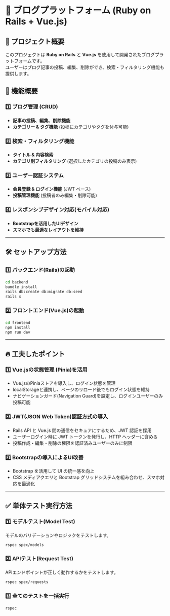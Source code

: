 # 📝 ブログプラットフォーム (Ruby on Rails + Vue.js)

## 📢 プロジェクト概要
このプロジェクトは **Ruby on Rails** と **Vue.js** を使用して開発されたブログプラットフォームです。  
ユーザーはブログ記事の投稿、編集、削除ができ、検索・フィルタリング機能も提供します。  

## 🚀 機能概要
### 1️⃣ ブログ管理 (CRUD)
- **記事の投稿、編集、削除機能**
- **カテゴリー & タグ機能** (投稿にカテゴリやタグを付与可能)

### 2️⃣ 検索・フィルタリング機能
- **タイトル & 内容検索**
- **カテゴリ別フィルタリング** (選択したカテゴリの投稿のみ表示)

### 3️⃣ ユーザー認証システム
- **会員登録 & ログイン機能** (JWT ベース)
- **投稿管理機能** (投稿者のみ編集・削除可能)

### 4️⃣ レスポンシブデザイン対応(モバイル対応)
- **Bootstrapを活用したUIデザイン**
- **スマホでも最適なレイアウトを維持**

---

## 🛠 **セットアップ方法**
### 1️⃣ バックエンド(Rails)の起動
```bash
cd backend
bundle install
rails db:create db:migrate db:seed
rails s
```

### 2️⃣ フロントエンド(Vue.js)の起動
```bash
cd frontend
npm install
npm run dev
```

---

## 🔥 工夫したポイント
### 1️⃣ Vue.jsの状態管理 (Pinia)を活用
- Vue.jsのPiniaストアを導入し、ログイン状態を管理
- localStorageと連携し、ページのリロード後でもログイン状態を維持
- ナビゲーションガード(Navigation Guard)を設定し、ログインユーザーのみ投稿可能

### 2️⃣ JWT(JSON Web Token)認証方式の導入
- Rails API と Vue.js 間の通信をセキュアにするため、JWT 認証を採用
- ユーザーログイン時に JWT トークンを発行し、HTTP ヘッダーに含める
- 投稿作成・編集・削除の権限を認証済みユーザーのみに制限

### 3️⃣ Bootstrapの導入によるUI改善
- Bootstrap を活用して UI の統一感を向上
- CSS メディアクエリと Bootstrap グリッドシステムを組み合わせ、スマホ対応を最適化

---

## ✅ 単体テスト実行方法
### 1️⃣ モデルテスト(Model Test)
モデルのバリデーションやロジックをテストします。
```bash
rspec spec/models
```

### 2️⃣ APIテスト(Request Test)
APIエンドポイントが正しく動作するかをテストします。
```bash
rspec spec/requests
```
### 3️⃣ 全てのテストを一括実行
```bash
rspec
```
